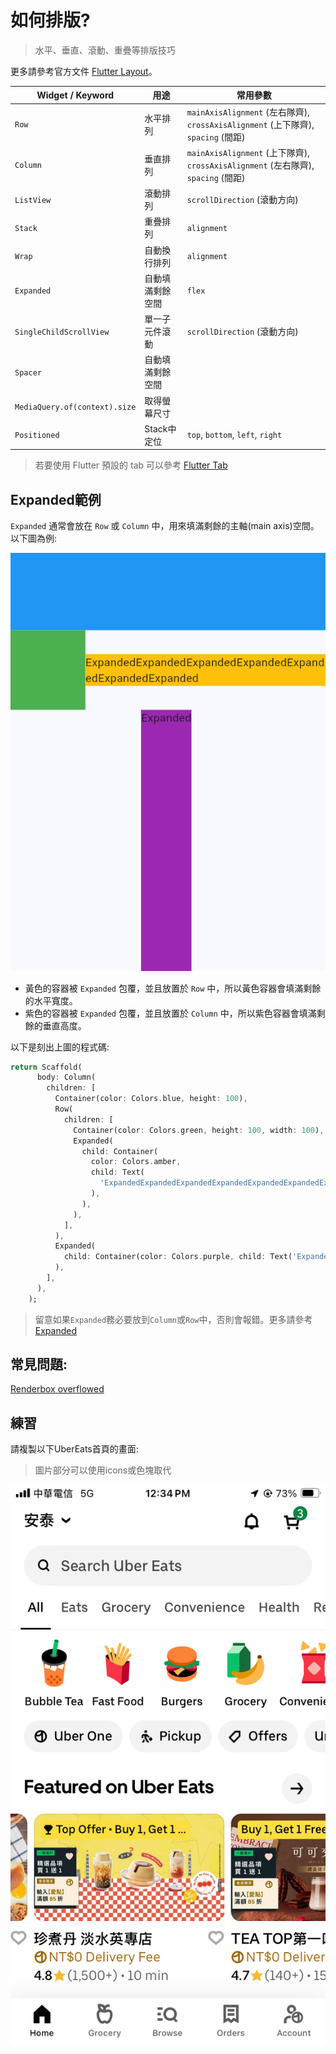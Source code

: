 # 如何排版?
> 水平、垂直、滾動、重疊等排版技巧

更多請參考官方文件 [Flutter Layout](https://docs.flutter.dev/ui/layout)。

| Widget / Keyword              | 用途             | 常用參數                                                                          |
| ----------------------------- | ---------------- | --------------------------------------------------------------------------------- |
| `Row`                         | 水平排列         | `mainAxisAlignment` (左右隊齊), `crossAxisAlignment` (上下隊齊), `spacing` (間距) |
| `Column`                      | 垂直排列         | `mainAxisAlignment` (上下隊齊), `crossAxisAlignment` (左右隊齊), `spacing` (間距) |
| `ListView`                    | 滾動排列         | `scrollDirection` (滾動方向)                                                      |
| `Stack`                       | 重疊排列         | `alignment`                                                                       |
| `Wrap`                        | 自動換行排列     | `alignment`                                                                       |
| `Expanded`                    | 自動填滿剩餘空間 | `flex`                                                                            |
| `SingleChildScrollView`       | 單一子元件滾動   | `scrollDirection` (滾動方向)                                                      |
| `Spacer`                      | 自動填滿剩餘空間 |                                                                                   |
| `MediaQuery.of(context).size` | 取得螢幕尺寸     |                                                                                   |
| `Positioned`                  | Stack中定位      | `top`, `bottom`, `left`, `right`                                                  |
> 若要使用 Flutter 預設的 tab 可以參考 [Flutter Tab](https://docs.flutter.dev/cookbook/design/tabs)
## Expanded範例
`Expanded` 通常會放在 `Row` 或 `Column` 中，用來填滿剩餘的主軸(main axis)空間。以下圖為例:

![alt text](Images/expanded_example.png)

* 黃色的容器被 `Expanded` 包覆，並且放置於 `Row` 中，所以黃色容器會填滿剩餘的水平寬度。
* 紫色的容器被 `Expanded` 包覆，並且放置於 `Column` 中，所以紫色容器會填滿剩餘的垂直高度。  

以下是刻出上圖的程式碼:
```dart
return Scaffold(
      body: Column(
        children: [
          Container(color: Colors.blue, height: 100),
          Row(
            children: [
              Container(color: Colors.green, height: 100, width: 100),
              Expanded(
                child: Container(
                  color: Colors.amber,
                  child: Text(
                    'ExpandedExpandedExpandedExpandedExpandedExpandedExpanded',
                  ),
                ),
              ),
            ],
          ),
          Expanded(
            child: Container(color: Colors.purple, child: Text('Expanded')),
          ),
        ],
      ),
    );
```
> 留意如果`Expanded`務必要放到`Column`或`Row`中，否則會報錯。更多請參考[Expanded](https://api.flutter.dev/flutter/widgets/Expanded-class.html)
## 常見問題:
[Renderbox overflowed](https://stackoverflow.com/questions/49480051/flutter-dart-exceptions-caused-by-rendering-a-renderflex-overflowed)
## 練習
請複製以下UberEats首頁的畫面:
>圖片部分可以使用icons或色塊取代

![alt text](Images/ubereats_homepage.png)